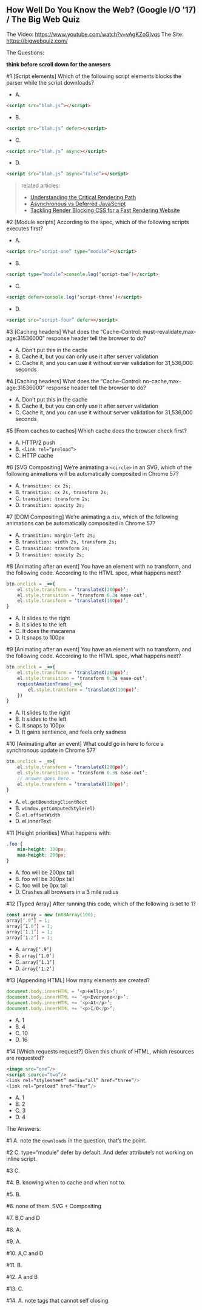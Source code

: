 ## How Well Do You Know the Web? (Google I/O '17) / The Big Web Quiz

The Video: https://www.youtube.com/watch?v=vAgKZoGIvqs
The Site: https://bigwebquiz.com/


The Questions:

**think before scroll down for the anwsers**

#1 [Script elements] Which of the following script elements blocks the parser while the script downloads?

- A.

```html
<script src=“blah.js”></script>
```

- B.

```html
<script src=“blah.js” defer></script>
```

- C.

```html
<script src=“blah.js” async></script>
```

- D.

```html
<script src=“blah.js” async=“false”></script>
```



> related articles:
> - [Understanding the Critical Rendering Path
](https://bitsofco.de/understanding-the-critical-rendering-path/)
> - [Asynchronous vs Deferred JavaScript
](https://bitsofco.de/async-vs-defer/)
> - [Tackling Render Blocking CSS for a Fast Rendering Website](https://www.sitepoint.com/critical-rendering-path-css-fast-loading-website/)


#2 [Module scripts] According to the spec, which of the following scripts executes first?

- A.

```html
<script src=“script-one” type=“module”></script>
```

- B.

```html
<script type=“module”>console.log(‘script-two’)</script>
```

- C.

```html
<script defer>console.log(‘script-three’)</script>
```

- D.

```html
<script src=“script-four” defer></script>
```

#3 [Caching headers] What does the “Cache-Control: must-revalidate,max-age:31536000” response header tell the browser to do?

- A. Don’t put this in the cache
- B. Cache it, but you can only use it after server validation
- C. Cache it, and you can use it without server validation for 31,536,000 seconds

#4 [Caching headers] What does the “Cache-Control: no-cache,max-age:31536000” response header tell the browser to do?

- A. Don’t put this in the cache
- B. Cache it, but you can only use it after server validation
- C. Cache it, and you can use it without server validation for 31,536,000 seconds

#5 [From caches to caches] Which cache does the browser check first?

- A. HTTP/2 push
- B. `<link rel=“preload”>`
- C. HTTP cache

#6 [SVG Compositing] We’re animating a `<circle>` in an SVG, which of the following animations will be automatically composited in Chrome 57?

- A. `transition: cx 2s;`
- B. `transition: cx 2s, transform 2s;`
- C. `transition: transform 2s;`
- D.  `transition: opacity 2s;`

#7 [DOM Compositing] We’re animating a `div`, which of the following animations can be automatically composited in Chrome 57?

- A. `transition: margin-left 2s;`
- B. `transition: width 2s, transform 2s;`
- C. `transition: transform 2s;`
- D.  `transition: opacity 2s;`

#8 [Animating after an event] You have an element with no transform, and the following code. According to the HTML spec, what happens next?

```js
btn.onclick = _=>{
	el.style.transform = ‘translateX(200px)’;
	el.style.transition = ‘transform 0.3s ease-out’;
	el.style.transform = ‘translateX(100px)’;
}
```

- A.  It slides to the right
- B.  It slides to the left
- C.  It does the macarena
- D.  It snaps to 100px

#9 [Animating after an event] You have an element with no transform, and the following code. According to the HTML spec, what happens next?

```js
btn.onclick = _=>{
	el.style.transform = ‘translateX(200px)’;
	el.style.transition = ‘transform 0.3s ease-out’;
	reqiestAmationFrame(_=>{
		el.style.transform = ‘translateX(100px)’;		
	})
}
```

- A.  It slides to the right
- B.  It slides to the left
- C.  It snaps to 100px
- D.  It gains sentience, and feels only sadness

#10 [Animating after an event] What could go in here to force a synchronous update in Chrome 57?

```js
btn.onclick = _=>{
	el.style.transform = ‘translateX(200px)’;
	el.style.transition = ‘transform 0.3s ease-out’;
	// answer goes here.
	el.style.transform = ‘translateX(100px)’;
}
```

- A.  `el.getBoundingClientRect`
- B.  `window.getComputedStyle(el)`
- C.  `el.offsetWidth`
- D.  el.innerText

#11 [Height priorities] What happens with:

```css
.foo {
	min-height: 300px;
	max-height: 200px;
}
```

- A. foo will be 200px tall
- B. foo will be 300px tall
- C. foo will be 0px tall
- D. Crashes all browsers in a 3 mile radius


#12 [Typed Array] After running this code, which of the following is set to 1?

```js
const array = new Int8Array(100);
array[‘.9’] = 1;
array[‘1.0’] = 1;
array[‘1.1’] = 1;
array[‘1.2’] = 1;
```

- A. `array[‘.9’]`
- B. `array[‘1.0’]`
- C. `array[‘1.1’]`
- D. `array[‘1.2’]`

#13 [Appending HTML] How many elements are created?

```js
document.body.innerHTML = ‘<p>Hello</p>’;
document.body.innerHTML += ‘<p>Everyone</p>’;
document.body.innerHTML += ‘<p>At</p>’;
document.body.innerHTML += ‘<p>I/O</p>’;
```

- A. 1
- B. 4
- C. 10
- D. 16

#14 [Which requests request?] Given this chunk of HTML, which resources are requested?

```html
<image src=“one”/>
<script source=“two”/>
<link rel=“stylesheet” media=“all” href=“three”/>
<link rel=“preload” href=“four”/>
```

- A. 1
- B. 2
- C. 3
- D. 4


The Answers:

#1 A. note the `downloads` in the question, that’s the point.

#2 C. type=“module” defer by default. And defer attribute’s not working on inline script.

#3 C.

#4. B. knowing when to cache and when not to.

#5. B.

#6.  none of them. SVG + Compositing

#7.  B,C and D

#8. A.

#9. A.

#10. A,C and D

#11. B.

#12. A and B

#13.  C.

#14. A. note tags that cannot self closing.
